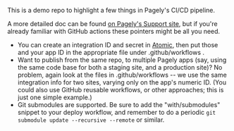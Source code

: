 This is a demo repo to highlight a few things in Pagely's CI/CD pipeline.

A more detailed doc can be found [on Pagely's Support site](https://support.pagely.com/hc/en-us/articles/360047749731-Automatically-Deploying-Your-WordPress-Site-with-GitHub-Actions), but if you're already familiar with GitHub actions these pointers might be all you need.

* You can create an integration ID and secret in [Atomic](https://atomic.pagely.com/), then put those and your app ID in the appropriate file under .github/workflows .
* Want to publish from the same repo, to multiple Pagely apps (say, using the same code base for both a staging site, and a production site)? No problem, again look at the files in .github/workflows -- we use the same integration info for two sites, varying only on the app's numeric ID. (You could also use GitHub reusable workflows, or other approaches; this is just one simple example.)
* Git submodules are supported. Be sure to add the "with/submodules" snippet to your deploy workflow, and remember to do a periodic `git submodule update --recursive --remote` or similar.
